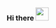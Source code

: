 ### Hi there <img src="https://www.google.com/url?sa=i&url=https%3A%2F%2Ftenor.com%2Fview%2Fwaving-wave-hand-emoji-gif-10897308&psig=AOvVaw2-E-0zchwBNZH6cJo51NZy&ust=1646257599756000&source=images&cd=vfe&ved=0CAsQjRxqFwoTCNj4u87xpfYCFQAAAAAdAAAAABAU" width="30px">


<!--
**RuthShryock/RuthShryock** is a ✨ _special_ ✨ repository because its `README.md` (this file) appears on your GitHub profile.

Here are some ideas to get you started:

- 🔭 I’m currently working on ...
- 🌱 I’m currently learning ...
- 👯 I’m looking to collaborate on ...
- 🤔 I’m looking for help with ...
- 💬 Ask me about ...
- 📫 How to reach me: ...
- 😄 Pronouns: ...
- ⚡ Fun fact: ...
-->
